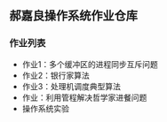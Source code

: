 ## 郝嘉良操作系统作业仓库
### 作业列表
- 作业1：多个缓冲区的进程同步互斥问题
- 作业2：银行家算法
- 作业3：处理机调度典型算法
- 作业：利用管程解决哲学家进餐问题
- 操作系统实验

